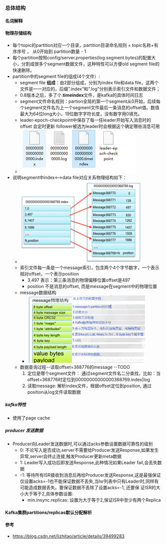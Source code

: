 ### 总体结构



####  名词解释





####  物理存储结构

* 每个topic的partition对应一个目录，partition目录命名规则 = topic名称+有序序号 ， 从0开始到 partition数量 - 1
* 每个partition按照config/server.properties(log.segment.bytes)的配置大小，分割成很多个segment数据文件，这种特性可以方便old segment file的快速删除。
* partition中的segment file的组成(4个文件）:
  * segment file **组成**：由2部分组成，分别为index file和data file，这两个文件是一一对应的，后缀”.index”和”.log”分别表示索引文件和数据文件；
  * 0.8版本之后，多了个.**timeindex**文件，是kafka的具体时间日志
  * segment文件命名规则：partion全局的第一个segment从0开始，后续每个segment文件名为上一个segment文件最后一条消息的offset值。数值最大为64位long大小，19位数字字符长度，没有数字用0填充。
  * leader-epoch-checkpoint中保存了每一任leader开始写入消息时的offset 会定时更新
     follower被选为leader时会根据这个确定哪些消息可用
  * ![image-20200505180304436](./images\segment.png)
* 说明segment中index<—->data file对应关系物理结构如下：
  * <img src=".\images\smap.png" alt="这里写图片描述" style="zoom: 50%;" />
  * 索引文件每一条是一个message索引，包含两个4个字节数字，一个表示相对offset，一个表示position
    * 3,497 表示：第三条消息的物理偏移位置offset是497
    * position 不是消息的offset, 而是message在segment中的物理位置
  * message数据结构
    * <img src=".\images\message.png" alt="这里写图片描述" style="zoom:50%;" />
  * 数据查询过程--读取offset=368776的message  --TODO
    1. 定位是哪个segment文件： 通过segment文件名二分查找，比如：当offset=368776时定位到00000000000000368769.index|log
    2. 读取message: 解析index文件，根据offset定位到position, 通过position从log文件读取数据



##### kafka特性

* 使用了page cache



#####  producer 发送数据

* Producer向Leader发送数据时,可以通过acks参数设置数据可靠性的级别
  * 0: 不论写入是否成功,server不需要给Producer发送Response,如果发生异常,server会终止连接,触发Producer更新meta数据
  * 1: Leader写入成功后即发送Response,此种情况如果Leader fail,会丢失数据
  * -1: 等待所有ISR接收到消息后再给Producer发送Response,这是最强保证 
     仅设置acks=-1也不能保证数据不丢失,当Isr列表中只有Leader时,同样有可能造成数据丢失。要保证数据不丢除了设置acks=-1, 还要保 证ISR的大小大于等于2,具体参数设置:
    * min.insync.replicas: 设置为大于等于2,保证ISR中至少有两个Replica 

#### Kafka集群partitions/replicas默认分配解析







































#### 参考

* https://blog.csdn.net/lizhitao/article/details/39499283